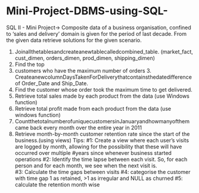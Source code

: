 # Mini-Project-DBMS-using-SQL-
SQL II - Mini Project->
Composite data of a business organisation, confined to ‘sales and delivery’ domain is given for the period of last decade.
From the given data retrieve solutions for the given scenario.
1. Joinallthetablesandcreateanewtablecalledcombined_table. (market_fact, cust_dimen, orders_dimen, prod_dimen, shipping_dimen)
2. Find the top 
3. customers who have the maximum number of orders 3. CreateanewcolumnDaysTakenForDeliverythatcontainsthedatedifference of Order_Date and Ship_Date. 
4. Find the customer whose order took the maximum time to get delivered. 
5. Retrieve total sales made by each product from the data (use Windows function) 
6. Retrieve total profit made from each product from the data (use windows function) 
7. CountthetotalnumberofuniquecustomersinJanuaryandhowmanyofthem came back every month over the entire year in 2011 
8. Retrieve month-by-month customer retention rate since the start of the business.(using views) 
Tips: 
   #1: Create a view where each user’s visits are logged by month, allowing for the possibility that these will have occurred over multiple
      #years since whenever business started operations 
   #2: Identify the time lapse between each visit. So, for each person and for each month, we see when the next visit is.  
   #3: Calculate the time gaps between visits 
   #4: categorise the customer with time gap 1 as retained, >1 as irregular and NULL as churned 
   #5: calculate the retention month wise

